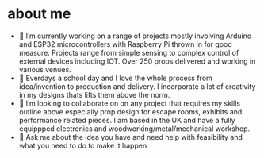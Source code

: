 # about me


- 🔭 I’m currently working on a range of projects mostly involving Arduino and ESP32 microcontrollers with Raspberry Pi thrown in for good measure. Projects range from simple sensing to complex control of external devices including IOT. Over 250 props delivered and working in various venues. 
- 🌱 Everdays a school day and I love the whole process from idea/invention to production and delivery. I incorporate a lot of creativity in my designs thats lifts them above the norm. 
- 👯 I’m looking to collaborate on on any project that requires my skills outline above especially prop design for escape rooms, exhibits and performance related pieces. I am based in the UK and have a fully equippped electronics and woodworking/metal/mechanical workshop.
- 💬 Ask me about the idea you have and need help with feasibility and what you need to do to make it happen



